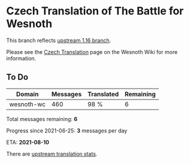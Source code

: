 # Czech Translation of The Battle for Wesnoth

This branch reflects [upstream 1.16 branch](https://github.com/wesnoth/wesnoth/tree/1.16).

Please see the [Czech Translation](https://wiki.wesnoth.org/CzechTranslation) page on the Wesnoth Wiki for more information.

## To Do

Domain | Messages | Translated | Remaining
------ | -------- | ---------- | ---------
wesnoth-wc | 460 | 98 % | 6

Total messages remaining: **6**

Progress since 2021-06-25: **3** messages per day

ETA: **2021-08-10**

There are [upstream translation stats](https://www.wesnoth.org/gettext/?view=langs&version=branch&lang=cs).

